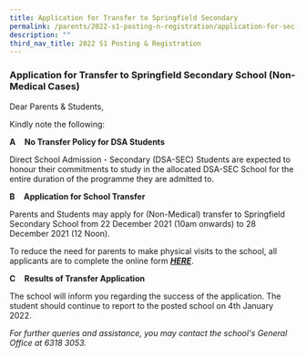```yaml
---
title: Application for Transfer to Springfield Secondary
permalink: /parents/2022-s1-posting-n-registration/application-for-sec-1-transfer-to-springfield-secondary
description: ""
third_nav_title: 2022 S1 Posting & Registration
---
```

### Application for Transfer to Springfield Secondary School (Non-Medical Cases)

Dear Parents & Students,  
  
Kindly note the following:  

**A**    **No Transfer Policy for DSA Students**

Direct School Admission - Secondary (DSA-SEC) Students are expected to honour their commitments to study in the allocated DSA-SEC School for the entire duration of the programme they are admitted to.  

**B**    **Application for School Transfer**

Parents and Students may apply for (Non-Medical) transfer to Springfield Secondary School from 22 December 2021 (10am onwards) to 28 December 2021 (12 Noon).

To reduce the need for parents to make physical visits to the school, all applicants are to complete the online form [_**HERE**_](https://form.gov.sg/61bd9bb60a668900138e485e).

**C**    **Results of Transfer Application**

The school will inform you regarding the success of the application. The student should continue to report to the posted school on 4th January 2022.  
  
_For further queries and assistance, you may contact the school's General Office at 6318 3053._